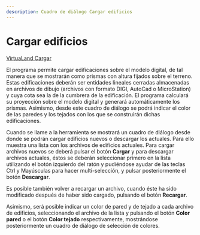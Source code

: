 ```yaml
---
description: Cuadro de diálogo Cargar edificios
---
```


# Cargar edificios

[VirtuaLand Cargar](/mdtopx/fichas-de-herramientas/ficha-de-herramientas-virtualand/virtualand-cargar.md)

El programa permite cargar edificaciones sobre el modelo digital, de tal manera que se mostrarán como prismas con altura fijados sobre el terreno. Estas edificaciones deberán ser entidades lineales cerradas almacenadas en archivos de dibujo (archivos con formato DIGI, AutoCad o MicroStation) y cuya cota sea la de la cumbrera de la edificación. El programa calculará su proyección sobre el modelo digital y generará automáticamente los prismas. Asimismo, desde este cuadro de diálogo se podrá indicar el color de las paredes y los tejados con los que se construirán dichas edificaciones.

Cuando se llame a la herramienta se mostrará un cuadro de diálogo desde donde se podrán cargar edificios nuevos o descargar los actuales. Para ello muestra una lista con los archivos de edificios actuales. Para cargar archivos nuevos se deberá pulsar el botón **Cargar** y para descargar archivos actuales, éstos se deberán seleccionar primero en la lista utilizando el botón izquierdo del ratón y pudiéndose ayudar de las teclas Ctrl y Mayúsculas para hacer multi-selección, y pulsar posteriormente el botón **Descargar**.

Es posible también volver a recargar un archivo, cuando éste ha sido modificado después de haber sido cargado, pulsando el botón **Recargar**.

Asimismo, será posible indicar un color de pared y de tejado a cada archivo de edificios, seleccionando el archivo de la lista y pulsando el botón **Color pared** o el botón **Color tejado** respectivamente, mostrándose posteriormente un cuadro de diálogo de selección de colores.
